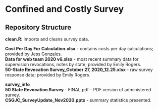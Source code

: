 # Confined and Costly Survey

## Repository Structure

**clean.R**: Imports and cleans survey data.   

**Cost Per Day For Calculation.xlsx** - contains costs per day calculations; provided by Jess Gonzales.  
**Data for web team 2020 v6.xlsx** - most recent summary data for supervision revocations, notes by state; provided by Emily Rogers.     
**50-State Revocation Survey_October 27, 2020_12.25.xlsx** - raw survey response data; provided by Emily Rogers.     

**survey_info**  
**50 State Revocation Survey** - FINAL.pdf - PDF version of administered survey.   
**CSGJC_SurveyUpdate_Nov2020.pptx** - summary statistics presented.  